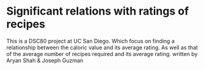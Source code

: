 # Significant relations with ratings of recipes
This is a DSC80 project at UC San Diego. Which focus on finding a relationship between the caloric value and its average rating. As well as that of the average number of recipes required and its average rating. 
written by Aryan Shah & Joseph Guzman
